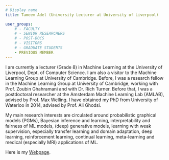 ```yaml
---
# Display name
title: Tameem Adel (University Lecturer at University of Liverpool)

user_groups:
    # - FACULTY
    # - SENIOR RESEARCHERS
    # - POST-DOCS
    # - VISITORS
    # - GRADUATE STUDENTS
    - PREVIOUS MEMBER
---
```




I am currently a lecturer (Grade 8) in Machine Learning at the University of Liverpool, Dept. of Computer Science. I am also a visitor to the Machine Learning Group at University of Cambridge. Before, I was a research fellow in the Machine Learning Group at University of Cambridge, working with Prof. Zoubin Ghahramani and with Dr. Rich Turner. Before that, I was a postdoctoral researcher at the Amsterdam Machine Learning Lab (AMLAB), advised by Prof. Max Welling. I have obtained my PhD from University of Waterloo in 2014, advised by Prof. Ali Ghodsi.

My main research interests are circulated around probabilistic graphical models (PGMs), Bayesian inference and learning, interpretability and fairness of ML models, (deep) generative models, learning with weak supervision, especially transfer learning and domain adaptation, deep learning, reinforcement learning, continual learning, meta-learning and medical (especially MRI) applications of ML.

Here is my [Webpage](https://tameemadel.wordpress.com/).
